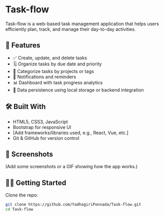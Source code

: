 # Task-flow

Task-flow is a web-based task management application that helps users efficiently plan, track, and manage their day-to-day activities.

## 🚀 Features

- ✅ Create, update, and delete tasks
- 🗓️ Organize tasks by due date and priority
- 📂 Categorize tasks by projects or tags
- 🔔 Notifications and reminders
- 📊 Dashboard with task progress analytics
- 💾 Data persistence using local storage or backend integration

## 🛠️ Built With

- HTML5, CSS3, JavaScript
- Bootstrap for responsive UI
- [Add frameworks/libraries used, e.g., React, Vue, etc.]
- Git & GitHub for version control

## 📸 Screenshots

(Add some screenshots or a GIF showing how the app works.)

## 🧑‍💻 Getting Started

Clone the repo:

```bash
git clone https://github.com/YadhagiriPonnada/Task-flow.git
cd Task-flow
